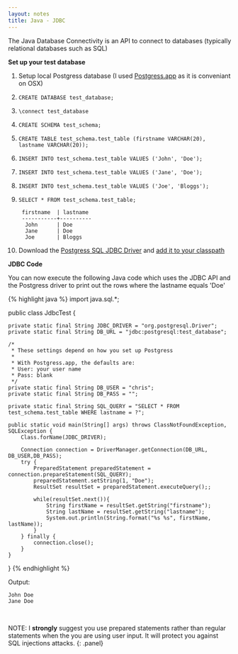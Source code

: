 ```yaml
---
layout: notes
title: Java - JDBC
---
```


The Java Database Connectivity is an API to connect to databases (typically relational databases such as SQL)

**Set up your test database**

1. Setup local Postgress database (I used [Postgress.app](http://postgresapp.com/) as it is conveniant on OSX)
2. `CREATE DATABASE test_database;`
3. `\connect test_database`
4. `CREATE SCHEMA test_schema;`
5. `CREATE TABLE test_schema.test_table (firstname VARCHAR(20), lastname VARCHAR(20));`
6. `INSERT INTO test_schema.test_table VALUES ('John', 'Doe');`
7. `INSERT INTO test_schema.test_table VALUES ('Jane', 'Doe');`
8. `INSERT INTO test_schema.test_table VALUES ('Joe', 'Bloggs');`
9. `SELECT * FROM test_schema.test_table;`

   ~~~
    firstname  | lastname
    -----------+----------
     John      | Doe
     Jane      | Doe
     Joe       | Bloggs
   ~~~

10. Download the [Postgress SQL JDBC Driver](https://jdbc.postgresql.org/download.html) and [add it to your classpath](https://jdbc.postgresql.org/documentation/head/classpath.html)

**JDBC Code**

You can now execute the following Java code which uses the JDBC API and the Postgress driver to print out the rows where the lastname equals 'Doe'

{% highlight java %}
import java.sql.*;

public class JdbcTest {

    private static final String JDBC_DRIVER = "org.postgresql.Driver";
    private static final String DB_URL = "jdbc:postgresql:test_database";

    /*
     * These settings depend on how you set up Postgress
     *
     * With Postgress.app, the defaults are:
     * User: your user name
     * Pass: blank
     */
    private static final String DB_USER = "chris";
    private static final String DB_PASS = "";

    private static final String SQL_QUERY = "SELECT * FROM test_schema.test_table WHERE lastname = ?";

    public static void main(String[] args) throws ClassNotFoundException, SQLException {
        Class.forName(JDBC_DRIVER);

        Connection connection = DriverManager.getConnection(DB_URL, DB_USER,DB_PASS);
        try {
            PreparedStatement preparedStatement = connection.prepareStatement(SQL_QUERY);
            preparedStatement.setString(1, "Doe");
            ResultSet resultSet = preparedStatement.executeQuery();;

            while(resultSet.next()){
                String firstName = resultSet.getString("firstname");
                String lastName = resultSet.getString("lastname");
                System.out.println(String.format("%s %s", firstName, lastName));
            }
        } finally {
            connection.close();
        }
    }
}
{% endhighlight %}

Output:

~~~
John Doe
Jane Doe
~~~
<br>

NOTE: I **strongly** suggest you use prepared statements rather than regular statements when the you are using user input. It will protect you against SQL injections attacks.
{: .panel}

